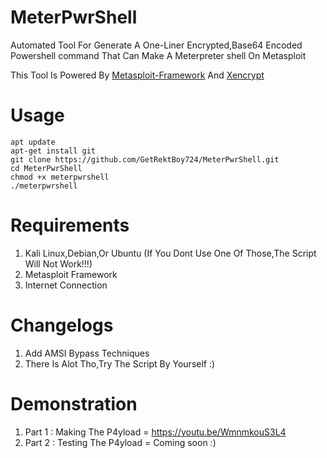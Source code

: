 # MeterPwrShell
Automated Tool For Generate A One-Liner Encrypted,Base64 Encoded Powershell command That Can Make A Meterpreter shell On Metasploit

This Tool Is Powered By [Metasploit-Framework](https://github.com/rapid7/metasploit-framework) And [Xencrypt](https://github.com/the-xentropy/xencrypt)
# Usage
```
apt update
apt-get install git
git clone https://github.com/GetRektBoy724/MeterPwrShell.git
cd MeterPwrShell
chmod +x meterpwrshell
./meterpwrshell
```
# Requirements
1. Kali Linux,Debian,Or Ubuntu (If You Dont Use One Of Those,The Script Will Not Work!!!)
2. Metasploit Framework
3. Internet Connection

# Changelogs
1. Add AMSI Bypass Techniques
2. There Is Alot Tho,Try The Script By Yourself :)

# Demonstration
1. Part 1 : Making The P4yload = https://youtu.be/WmnmkouS3L4
2. Part 2 : Testing The P4yload = Coming soon :)
